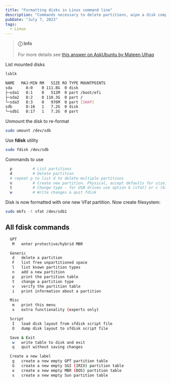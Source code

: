 ```yaml
---
title: "Formatting disks in Linux command line"
description: "Commands necessary to delete partitions, wipe a disk completely and install a new filesystem."
pubDate: "July 7, 2023"
tags:
  - Linux
---
```


> **ⓘ Info**<br><br> For more details see <a href="https://askubuntu.com/a/558412" target="_blank">this answer on AskUbuntu by Mateen Ulhaq</a>

List mounted disks

```bash
lsblk

NAME   MAJ:MIN RM   SIZE RO TYPE MOUNTPOINTS
sda      8:0    0 111.8G  0 disk
├─sda1   8:1    0   512M  0 part /boot/efi
├─sda2   8:2    0 110.3G  0 part /
└─sda3   8:3    0   976M  0 part [SWAP]
sdb      8:16   1   7.2G  0 disk
└─sdb1   8:17   1   7.2G  0 part
```

Unmount the disk to re-format

```bash
sudo umount /dev/sdb
```

Use **fdisk** utility

```bash
sudo fdisk /dev/sdb
```

Commands to use

```bash
  p         # List partitions
  d         # Delete partition
  # repeat p to list d to delete multiple partitions
  n         # Create new partition. Physical, accept defaults for size, etc.
  t         # Change type - for USB drives use option b (vfat) or c (bigger USB sticks)
  w         # Write changes & quit fdisk
```

Disk is now formatted with one new VFat partition. Now create filesystem:

```bash
sudo mkfs -t vfat /dev/sdb1
```

## All **fdisk** commands

```bash
  GPT
   M   enter protective/hybrid MBR

  Generic
   d   delete a partition
   F   list free unpartitioned space
   l   list known partition types
   n   add a new partition
   p   print the partition table
   t   change a partition type
   v   verify the partition table
   i   print information about a partition

  Misc
   m   print this menu
   x   extra functionality (experts only)

  Script
   I   load disk layout from sfdisk script file
   O   dump disk layout to sfdisk script file

  Save & Exit
   w   write table to disk and exit
   q   quit without saving changes

  Create a new label
   g   create a new empty GPT partition table
   G   create a new empty SGI (IRIX) partition table
   o   create a new empty MBR (DOS) partition table
   s   create a new empty Sun partition table
```
